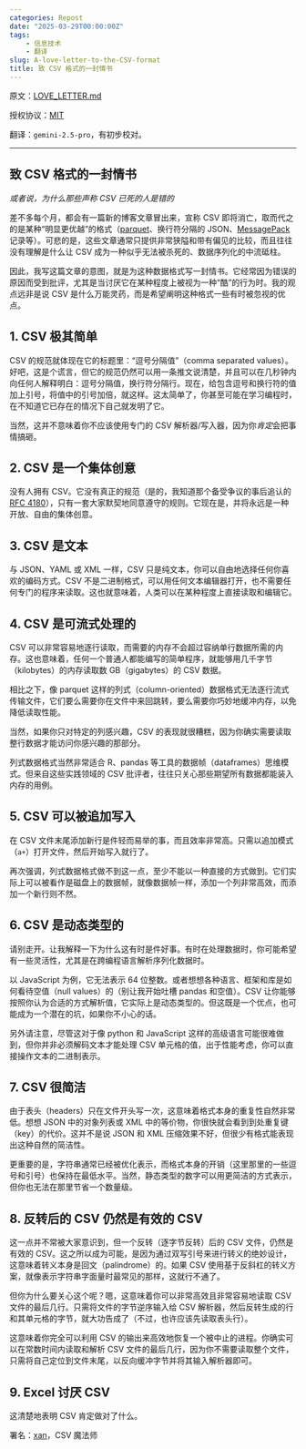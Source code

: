 ```yaml
---
categories: Repost
date: "2025-03-29T00:00:00Z"
tags:
    - 信息技术
    - 翻译
slug: A-love-letter-to-the-CSV-format
title: 致 CSV 格式的一封情书
---
```


原文：[LOVE_LETTER.md](https://github.com/medialab/xan/blob/master/docs/LOVE_LETTER.md)

授权协议：[MIT](https://github.com/medialab/xan/blob/master/LICENSE-MIT)

翻译：`gemini-2.5-pro`，有初步校对。

---

## 致 CSV 格式的一封情书

_或者说，为什么那些声称 CSV 已死的人是错的_

差不多每个月，都会有一篇新的博客文章冒出来，宣称 CSV 即将消亡，取而代之的是某种“明显更优越”的格式（[parquet](https://parquet.apache.org/)、换行符分隔的 JSON、[MessagePack](https://msgpack.org/) 记录等）。可悲的是，这些文章通常只提供非常狭隘和带有偏见的比较，而且往往没有理解是什么让 CSV 成为一种似乎无法被杀死的、数据序列化的中流砥柱。

因此，我写这篇文章的意图，就是为这种数据格式写一封情书。它经常因为错误的原因而受到批评，尤其是当讨厌它在某种程度上被视为一种“酷”的行为时。我的观点远非是说 CSV 是什么万能灵药，而是希望阐明这种格式一些有时被忽视的优点。

## 1. CSV 极其简单

CSV 的规范就体现在它的标题里：“逗号分隔值”（comma separated values）。好吧，这是个谎言，但它的规范仍然可以用一条推文说清楚，并且可以在几秒钟内向任何人解释明白：逗号分隔值，换行符分隔行。现在，给包含逗号和换行符的值加上引号，将值中的引号加倍，就这样。这太简单了，你甚至可能在学习编程时，在不知道它已存在的情况下自己就发明了它。

当然，这并不意味着你不应该使用专门的 CSV 解析器/写入器，因为你*肯定*会把事情搞砸。

## 2. CSV 是一个集体创意

没有人拥有 CSV。它没有真正的规范（是的，我知道那个备受争议的事后追认的 [RFC 4180](https://datatracker.ietf.org/doc/html/rfc4180)），只有一套大家默契地同意遵守的规则。它现在是，并将永远是一种开放、自由的集体创意。

## 3. CSV 是文本

与 JSON、YAML 或 XML 一样，CSV 只是纯文本，你可以自由地选择任何你喜欢的编码方式。CSV 不是二进制格式，可以用任何文本编辑器打开，也不需要任何专门的程序来读取。这也就意味着，人类可以在某种程度上直接读取和编辑它。

## 4. CSV 是可流式处理的

CSV 可以非常容易地逐行读取，而需要的内存不会超过容纳单行数据所需的内存。这也意味着，任何一个普通人都能编写的简单程序，就能够用几千字节（kilobytes）的内存读取数 GB（gigabytes）的 CSV 数据。

相比之下，像 parquet 这样的列式（column-oriented）数据格式无法逐行流式传输文件，它们要么需要你在文件中来回跳转，要么需要你巧妙地缓冲内存，以免降低读取性能。

当然，如果你只对特定的列感兴趣，CSV 的表现就很糟糕，因为你确实需要读取整行数据才能访问你感兴趣的那部分。

列式数据格式当然非常适合 R、pandas 等工具的数据帧（dataframes）思维模式。但来自这些实践领域的 CSV 批评者，往往只关心那些期望所有数据都能装入内存的用例。

## 5. CSV 可以被追加写入

在 CSV 文件末尾添加新行是件轻而易举的事，而且效率非常高。只需以追加模式（`a+`）打开文件，然后开始写入就行了。

再次强调，列式数据格式做不到这一点，至少不能以一种直接的方式做到。它们实际上可以被看作是磁盘上的数据帧，就像数据帧一样，添加一个列非常高效，而添加一个新行则不然。

## 6. CSV 是动态类型的

请别走开。让我解释一下为什么这有时是件好事。有时在处理数据时，你可能希望有一些灵活性，尤其是在跨编程语言解析序列化数据时。

以 JavaScript 为例，它无法表示 64 位整数。或者想想各种语言、框架和库是如何看待空值（null values）的（别让我开始吐槽 pandas 和空值）。CSV 让你能够按照你认为合适的方式解析值，它实际上是动态类型的。但这既是一个优点，也可能成为一个潜在的坑，如果你不小心的话。

另外请注意，尽管这对于像 python 和 JavaScript 这样的高级语言可能很难做到，但你并非必须解码文本才能处理 CSV 单元格的值，出于性能考虑，你可以直接操作文本的二进制表示。

## 7. CSV 很简洁

由于表头（headers）只在文件开头写一次，这意味着格式本身的重复性自然非常低。想想 JSON 中的对象列表或 XML 中的等价物，你很快就会看到到处重复键（key）的代价。这并不是说 JSON 和 XML 压缩效果不好，但很少有格式能表现出这种自然的简洁性。

更重要的是，字符串通常已经被优化表示，而格式本身的开销（这里那里的一些逗号和引号）也保持在最低水平。当然，静态类型的数字可以用更简洁的方式表示，但你也无法在那里节省一个数量级。

## 8. 反转后的 CSV 仍然是有效的 CSV

这一点并不常被大家意识到，但一个反转（逐字节反转）后的 CSV 文件，仍然是有效的 CSV。这之所以成为可能，是因为通过双写引号来进行转义的绝妙设计，这意味着转义本身是回文（palindrome）的。如果 CSV 使用基于反斜杠的转义方案，就像表示字符串字面量时最常见的那样，这就行不通了。

但你为什么要关心这个呢？嗯，这意味着你可以非常高效且非常容易地读取 CSV 文件的最后几行。只需将文件的字节逆序输入给 CSV 解析器，然后反转生成的行和其单元格的字节，就大功告成了（不过，也许应该先读取表头行）。

这意味着你完全可以利用 CSV 的输出来高效地恢复一个被中止的进程。你确实可以在常数时间内读取和解析 CSV 文件的最后几行，因为你不需要读取整个文件，只需将自己定位到文件末尾，以反向缓冲字节并将其输入解析器即可。

## 9. Excel 讨厌 CSV

这清楚地表明 CSV 肯定做对了什么。

署名：[xan](https://github.com/medialab/xan#readme)，CSV 魔法师

<!-- flaws about multiplexing, asv -->
